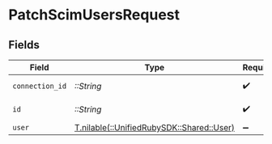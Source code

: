 # PatchScimUsersRequest


## Fields

| Field                                                                    | Type                                                                     | Required                                                                 | Description                                                              |
| ------------------------------------------------------------------------ | ------------------------------------------------------------------------ | ------------------------------------------------------------------------ | ------------------------------------------------------------------------ |
| `connection_id`                                                          | *::String*                                                               | :heavy_check_mark:                                                       | ID of the connection                                                     |
| `id`                                                                     | *::String*                                                               | :heavy_check_mark:                                                       | ID of the User                                                           |
| `user`                                                                   | [T.nilable(::UnifiedRubySDK::Shared::User)](../../models/shared/user.md) | :heavy_minus_sign:                                                       | N/A                                                                      |